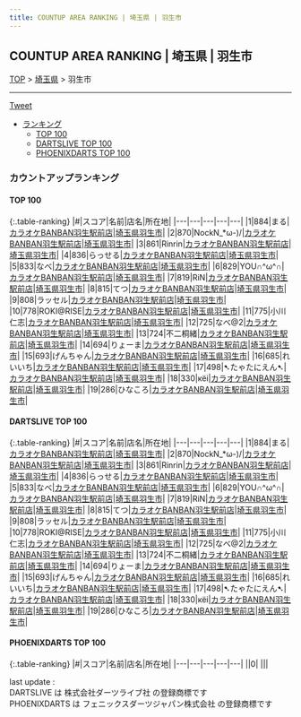 ```yaml
---
title: COUNTUP AREA RANKING | 埼玉県 | 羽生市
---
```

## COUNTUP AREA RANKING | 埼玉県 | 羽生市

[TOP](/darts/rank/) > [埼玉県](/darts/rank/埼玉県/) > 羽生市

___

<a href="https://twitter.com/share?ref_src=twsrc%5Etfw" data-text="COUNTUP AREA RANKING | 埼玉県羽生市" class="twitter-share-button" data-hashtags="DARTSLIVE,PHOENIXDARTS,darts,ダーツ" data-show-count="false">Tweet</a>

* [ランキング](#カウントアップランキング)
    * [TOP 100](#top-100)
    * [DARTSLIVE TOP 100](#dartslive-top-100)
    * [PHOENIXDARTS TOP 100](#phoenixdarts-top-100)

### カウントアップランキング

#### TOP 100



{:.table-ranking}
|#|スコア|名前|店名|所在地|
|---|---|---|---|---|
|1|884|<span class="rank-name-dl">まる</span>|<a href="https://search.dartslive.com/jp/shop/749ad2576bab89d00d9b047a20a7ba1e">カラオケBANBAN羽生駅前店</a>|<a href="/darts/rank/埼玉県/羽生市">埼玉県羽生市</a>|
|2|870|<span class="rank-name-dl">NockN_*ω-)/</span>|<a href="https://search.dartslive.com/jp/shop/749ad2576bab89d00d9b047a20a7ba1e">カラオケBANBAN羽生駅前店</a>|<a href="/darts/rank/埼玉県/羽生市">埼玉県羽生市</a>|
|3|861|<span class="rank-name-dl">Rinrin</span>|<a href="https://search.dartslive.com/jp/shop/749ad2576bab89d00d9b047a20a7ba1e">カラオケBANBAN羽生駅前店</a>|<a href="/darts/rank/埼玉県/羽生市">埼玉県羽生市</a>|
|4|836|<span class="rank-name-dl">らっせる</span>|<a href="https://search.dartslive.com/jp/shop/749ad2576bab89d00d9b047a20a7ba1e">カラオケBANBAN羽生駅前店</a>|<a href="/darts/rank/埼玉県/羽生市">埼玉県羽生市</a>|
|5|833|<span class="rank-name-dl">なべ</span>|<a href="https://search.dartslive.com/jp/shop/749ad2576bab89d00d9b047a20a7ba1e">カラオケBANBAN羽生駅前店</a>|<a href="/darts/rank/埼玉県/羽生市">埼玉県羽生市</a>|
|6|829|<span class="rank-name-dl">YOU∩^ω^∩</span>|<a href="https://search.dartslive.com/jp/shop/749ad2576bab89d00d9b047a20a7ba1e">カラオケBANBAN羽生駅前店</a>|<a href="/darts/rank/埼玉県/羽生市">埼玉県羽生市</a>|
|7|819|<span class="rank-name-dl">RiN</span>|<a href="https://search.dartslive.com/jp/shop/749ad2576bab89d00d9b047a20a7ba1e">カラオケBANBAN羽生駅前店</a>|<a href="/darts/rank/埼玉県/羽生市">埼玉県羽生市</a>|
|8|815|<span class="rank-name-dl">てつ</span>|<a href="https://search.dartslive.com/jp/shop/749ad2576bab89d00d9b047a20a7ba1e">カラオケBANBAN羽生駅前店</a>|<a href="/darts/rank/埼玉県/羽生市">埼玉県羽生市</a>|
|9|808|<span class="rank-name-dl">ラッセル</span>|<a href="https://search.dartslive.com/jp/shop/749ad2576bab89d00d9b047a20a7ba1e">カラオケBANBAN羽生駅前店</a>|<a href="/darts/rank/埼玉県/羽生市">埼玉県羽生市</a>|
|10|778|<span class="rank-name-dl">ROKI@RISE</span>|<a href="https://search.dartslive.com/jp/shop/749ad2576bab89d00d9b047a20a7ba1e">カラオケBANBAN羽生駅前店</a>|<a href="/darts/rank/埼玉県/羽生市">埼玉県羽生市</a>|
|11|775|<span class="rank-name-dl">小川仁志</span>|<a href="https://search.dartslive.com/jp/shop/749ad2576bab89d00d9b047a20a7ba1e">カラオケBANBAN羽生駅前店</a>|<a href="/darts/rank/埼玉県/羽生市">埼玉県羽生市</a>|
|12|725|<span class="rank-name-dl">なべ@2</span>|<a href="https://search.dartslive.com/jp/shop/749ad2576bab89d00d9b047a20a7ba1e">カラオケBANBAN羽生駅前店</a>|<a href="/darts/rank/埼玉県/羽生市">埼玉県羽生市</a>|
|13|724|<span class="rank-name-dl">不二桐緒</span>|<a href="https://search.dartslive.com/jp/shop/749ad2576bab89d00d9b047a20a7ba1e">カラオケBANBAN羽生駅前店</a>|<a href="/darts/rank/埼玉県/羽生市">埼玉県羽生市</a>|
|14|694|<span class="rank-name-dl">りょーま</span>|<a href="https://search.dartslive.com/jp/shop/749ad2576bab89d00d9b047a20a7ba1e">カラオケBANBAN羽生駅前店</a>|<a href="/darts/rank/埼玉県/羽生市">埼玉県羽生市</a>|
|15|693|<span class="rank-name-dl">げんちゃん</span>|<a href="https://search.dartslive.com/jp/shop/749ad2576bab89d00d9b047a20a7ba1e">カラオケBANBAN羽生駅前店</a>|<a href="/darts/rank/埼玉県/羽生市">埼玉県羽生市</a>|
|16|685|<span class="rank-name-dl">れいいち</span>|<a href="https://search.dartslive.com/jp/shop/749ad2576bab89d00d9b047a20a7ba1e">カラオケBANBAN羽生駅前店</a>|<a href="/darts/rank/埼玉県/羽生市">埼玉県羽生市</a>|
|17|498|<span class="rank-name-dl">➷たゃたにえん➷</span>|<a href="https://search.dartslive.com/jp/shop/749ad2576bab89d00d9b047a20a7ba1e">カラオケBANBAN羽生駅前店</a>|<a href="/darts/rank/埼玉県/羽生市">埼玉県羽生市</a>|
|18|330|<span class="rank-name-dl">кёi</span>|<a href="https://search.dartslive.com/jp/shop/749ad2576bab89d00d9b047a20a7ba1e">カラオケBANBAN羽生駅前店</a>|<a href="/darts/rank/埼玉県/羽生市">埼玉県羽生市</a>|
|19|286|<span class="rank-name-dl">ひなころ</span>|<a href="https://search.dartslive.com/jp/shop/749ad2576bab89d00d9b047a20a7ba1e">カラオケBANBAN羽生駅前店</a>|<a href="/darts/rank/埼玉県/羽生市">埼玉県羽生市</a>|


#### DARTSLIVE TOP 100



{:.table-ranking}
|#|スコア|名前|店名|所在地|
|---|---|---|---|---|
|1|884|<span class="rank-name-dl">まる</span>|<a href="https://search.dartslive.com/jp/shop/749ad2576bab89d00d9b047a20a7ba1e">カラオケBANBAN羽生駅前店</a>|<a href="/darts/rank/埼玉県/羽生市">埼玉県羽生市</a>|
|2|870|<span class="rank-name-dl">NockN_*ω-)/</span>|<a href="https://search.dartslive.com/jp/shop/749ad2576bab89d00d9b047a20a7ba1e">カラオケBANBAN羽生駅前店</a>|<a href="/darts/rank/埼玉県/羽生市">埼玉県羽生市</a>|
|3|861|<span class="rank-name-dl">Rinrin</span>|<a href="https://search.dartslive.com/jp/shop/749ad2576bab89d00d9b047a20a7ba1e">カラオケBANBAN羽生駅前店</a>|<a href="/darts/rank/埼玉県/羽生市">埼玉県羽生市</a>|
|4|836|<span class="rank-name-dl">らっせる</span>|<a href="https://search.dartslive.com/jp/shop/749ad2576bab89d00d9b047a20a7ba1e">カラオケBANBAN羽生駅前店</a>|<a href="/darts/rank/埼玉県/羽生市">埼玉県羽生市</a>|
|5|833|<span class="rank-name-dl">なべ</span>|<a href="https://search.dartslive.com/jp/shop/749ad2576bab89d00d9b047a20a7ba1e">カラオケBANBAN羽生駅前店</a>|<a href="/darts/rank/埼玉県/羽生市">埼玉県羽生市</a>|
|6|829|<span class="rank-name-dl">YOU∩^ω^∩</span>|<a href="https://search.dartslive.com/jp/shop/749ad2576bab89d00d9b047a20a7ba1e">カラオケBANBAN羽生駅前店</a>|<a href="/darts/rank/埼玉県/羽生市">埼玉県羽生市</a>|
|7|819|<span class="rank-name-dl">RiN</span>|<a href="https://search.dartslive.com/jp/shop/749ad2576bab89d00d9b047a20a7ba1e">カラオケBANBAN羽生駅前店</a>|<a href="/darts/rank/埼玉県/羽生市">埼玉県羽生市</a>|
|8|815|<span class="rank-name-dl">てつ</span>|<a href="https://search.dartslive.com/jp/shop/749ad2576bab89d00d9b047a20a7ba1e">カラオケBANBAN羽生駅前店</a>|<a href="/darts/rank/埼玉県/羽生市">埼玉県羽生市</a>|
|9|808|<span class="rank-name-dl">ラッセル</span>|<a href="https://search.dartslive.com/jp/shop/749ad2576bab89d00d9b047a20a7ba1e">カラオケBANBAN羽生駅前店</a>|<a href="/darts/rank/埼玉県/羽生市">埼玉県羽生市</a>|
|10|778|<span class="rank-name-dl">ROKI@RISE</span>|<a href="https://search.dartslive.com/jp/shop/749ad2576bab89d00d9b047a20a7ba1e">カラオケBANBAN羽生駅前店</a>|<a href="/darts/rank/埼玉県/羽生市">埼玉県羽生市</a>|
|11|775|<span class="rank-name-dl">小川仁志</span>|<a href="https://search.dartslive.com/jp/shop/749ad2576bab89d00d9b047a20a7ba1e">カラオケBANBAN羽生駅前店</a>|<a href="/darts/rank/埼玉県/羽生市">埼玉県羽生市</a>|
|12|725|<span class="rank-name-dl">なべ@2</span>|<a href="https://search.dartslive.com/jp/shop/749ad2576bab89d00d9b047a20a7ba1e">カラオケBANBAN羽生駅前店</a>|<a href="/darts/rank/埼玉県/羽生市">埼玉県羽生市</a>|
|13|724|<span class="rank-name-dl">不二桐緒</span>|<a href="https://search.dartslive.com/jp/shop/749ad2576bab89d00d9b047a20a7ba1e">カラオケBANBAN羽生駅前店</a>|<a href="/darts/rank/埼玉県/羽生市">埼玉県羽生市</a>|
|14|694|<span class="rank-name-dl">りょーま</span>|<a href="https://search.dartslive.com/jp/shop/749ad2576bab89d00d9b047a20a7ba1e">カラオケBANBAN羽生駅前店</a>|<a href="/darts/rank/埼玉県/羽生市">埼玉県羽生市</a>|
|15|693|<span class="rank-name-dl">げんちゃん</span>|<a href="https://search.dartslive.com/jp/shop/749ad2576bab89d00d9b047a20a7ba1e">カラオケBANBAN羽生駅前店</a>|<a href="/darts/rank/埼玉県/羽生市">埼玉県羽生市</a>|
|16|685|<span class="rank-name-dl">れいいち</span>|<a href="https://search.dartslive.com/jp/shop/749ad2576bab89d00d9b047a20a7ba1e">カラオケBANBAN羽生駅前店</a>|<a href="/darts/rank/埼玉県/羽生市">埼玉県羽生市</a>|
|17|498|<span class="rank-name-dl">➷たゃたにえん➷</span>|<a href="https://search.dartslive.com/jp/shop/749ad2576bab89d00d9b047a20a7ba1e">カラオケBANBAN羽生駅前店</a>|<a href="/darts/rank/埼玉県/羽生市">埼玉県羽生市</a>|
|18|330|<span class="rank-name-dl">кёi</span>|<a href="https://search.dartslive.com/jp/shop/749ad2576bab89d00d9b047a20a7ba1e">カラオケBANBAN羽生駅前店</a>|<a href="/darts/rank/埼玉県/羽生市">埼玉県羽生市</a>|
|19|286|<span class="rank-name-dl">ひなころ</span>|<a href="https://search.dartslive.com/jp/shop/749ad2576bab89d00d9b047a20a7ba1e">カラオケBANBAN羽生駅前店</a>|<a href="/darts/rank/埼玉県/羽生市">埼玉県羽生市</a>|


#### PHOENIXDARTS TOP 100



{:.table-ranking}
|#|スコア|名前|店名|所在地|
|---|---|---|---|---|
||0|<span class="rank-name-dl"> </span>|<a href=""></a>|<a href="/darts/rank//"></a>|


<div class="footer border-top border-gray-light mt-5 pt-3 text-right text-gray">
    last update : <span style="font-weight: italic" id="foot_last_modified"></span><br />
    DARTSLIVE は 株式会社ダーツライブ社 の登録商標です<br />
    PHOENIXDARTS は フェニックスダーツジャパン株式会社 の登録商標です<br />
</div>

<script src="https://cdnjs.cloudflare.com/ajax/libs/jquery.tablesorter/2.31.3/js/jquery.tablesorter.min.js" integrity="sha512-qzgd5cYSZcosqpzpn7zF2ZId8f/8CHmFKZ8j7mU4OUXTNRd5g+ZHBPsgKEwoqxCtdQvExE5LprwwPAgoicguNg==" crossorigin="anonymous" referrerpolicy="no-referrer"></script>
<link rel="stylesheet" href="https://cdnjs.cloudflare.com/ajax/libs/jquery.tablesorter/2.31.3/css/theme.default.min.css" integrity="sha512-wghhOJkjQX0Lh3NSWvNKeZ0ZpNn+SPVXX1Qyc9OCaogADktxrBiBdKGDoqVUOyhStvMBmJQ8ZdMHiR3wuEq8+w==" crossorigin="anonymous" referrerpolicy="no-referrer" />
<script>
$(function() {
    $(".table-ranking").tablesorter({sortList:[[0, 0]]});
    $("#foot_last_modified").text(formatDate(new Date(document.lastModified), 'yyyy-MM-dd HH:mm:ss'));
});
</script>

<script async src="https://platform.twitter.com/widgets.js" charset="utf-8"></script>